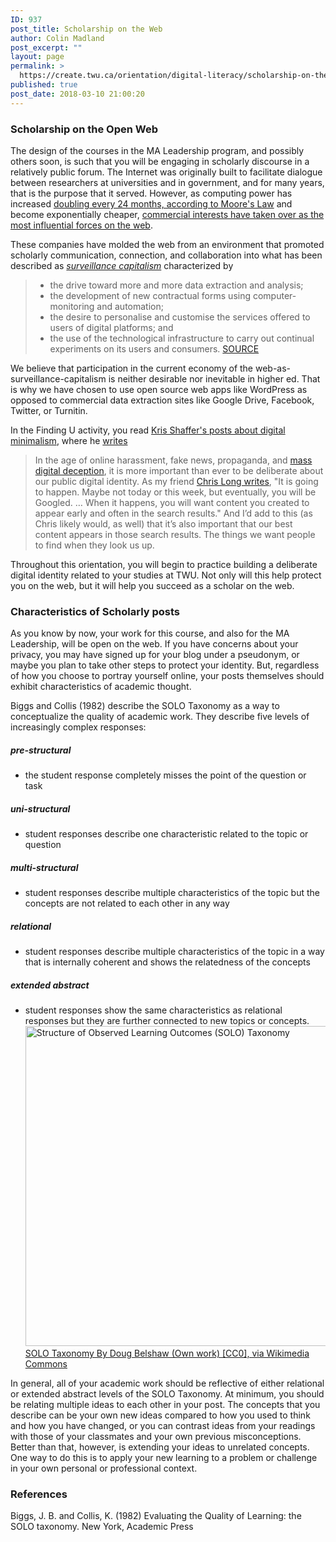 ```yaml
---
ID: 937
post_title: Scholarship on the Web
author: Colin Madland
post_excerpt: ""
layout: page
permalink: >
  https://create.twu.ca/orientation/digital-literacy/scholarship-on-the-web/
published: true
post_date: 2018-03-10 21:00:20
---
```

<h3>Scholarship on the Open Web</h3>

The design of the courses in the MA Leadership program, and possibly others soon, is such that you will be engaging in scholarly discourse in a relatively public forum. The Internet was originally built to facilitate dialogue between researchers at universities and in government, and for many years, that is the purpose that it served. However, as computing power has increased <a href="https://en.wikipedia.org/wiki/Moore%27s_law">doubling every 24 months, according to Moore's Law</a> and become exponentially cheaper, <a href="https://en.wikipedia.org/wiki/List_of_largest_Internet_companies">commercial interests have taken over as the most influential forces on the web</a>.

These companies have molded the web from an environment that promoted scholarly communication, connection, and collaboration into what has been described as <a href="https://en.wikipedia.org/wiki/Surveillance_capitalism"><em>surveillance capitalism</em></a> characterized by

<blockquote>
  <ul>
  <li>the drive toward more and more data extraction and analysis;</li>
  <li>the development of new contractual forms using computer-monitoring and automation;</li>
  <li>the desire to personalise and customise the services offered to users of digital platforms; and</li>
  <li>the use of the technological infrastructure to carry out continual experiments on its users and consumers.
  <a href="https://algocracy.wordpress.com/2016/03/21/the-logic-of-surveillance-capitalism/">SOURCE</a></li>
  </ul>
</blockquote>

We believe that participation in the current economy of the web-as-surveillance-capitalism is neither desirable nor inevitable in higher ed. That is why we have chosen to use open source web apps like WordPress as opposed to commercial data extraction sites like Google Drive, Facebook, Twitter, or Turnitin.

In the Finding U activity, you read <a href="https://pushpullfork.com/tag/digital-minimalism/">Kris Shaffer's posts about digital minimalism</a>, where he <a href="https://pushpullfork.com/digital-minimalism-being-deliberate-about-digital-identity/">writes</a>

<blockquote>
  In the age of online harassment, fake news, propaganda, and <a href="http://www.digitalpedagogylab.com/hybridped/truthy-lies-surreal-truths/">mass digital deception</a>, it is more important than ever to be deliberate about our public digital identity. As my friend <a href="http://cplong.org/2013/09/the-googled-graduate-student/">Chris Long writes</a>, "It is going to happen. Maybe not today or this week, but eventually, you will be Googled. … When it happens, you will want content you created to appear early and often in the search results." And I’d add to this (as Chris likely would, as well) that it’s also important that our best content appears in those search results. The things we want people to find when they look us up.
</blockquote>

Throughout this orientation, you will begin to practice building a deliberate digital identity related to your studies at TWU. Not only will this help protect you on the web, but it will help you succeed as a scholar on the web.

<h3>Characteristics of Scholarly posts</h3>

As you know by now, your work for this course, and also for the MA Leadership, will be open on the web. If you have concerns about your privacy, you may have signed up for your blog under a pseudonym, or maybe you plan to take other steps to protect your identity. But, regardless of how you choose to portray yourself online, your posts themselves should exhibit characteristics of academic thought.

Biggs and Collis (1982) describe the SOLO Taxonomy as a way to conceptualize the quality of academic work. They describe five levels of increasingly complex responses:

<h5>pre-structural</h5>

<ul>
<li>the student response completely misses the point of the question or task</li>
</ul>

<h5>uni-structural</h5>

<ul>
<li>student responses describe one characteristic related to the topic or question</li>
</ul>

<h5>multi-structural</h5>

<ul>
<li>student responses describe multiple characteristics of the topic but the concepts are not related to each other in any way</li>
</ul>

<h5>relational</h5>

<ul>
<li>student responses describe multiple characteristics of the topic in a way that is internally coherent and shows the relatedness of the concepts</li>
</ul>

<h5>extended abstract</h5>

<ul>
<li>student responses show the same characteristics as relational responses but they are further connected to new topics or concepts.
<a title="By Doug Belshaw (Own work) [CC0], via Wikimedia Commons" href="https://commons.wikimedia.org/wiki/File%3AStructure_of_Observed_Learning_Outcomes_(SOLO)Taxonomy.png"><img src="https://upload.wikimedia.org/wikipedia/commons/thumb/a/af/Structure_of_Observed_Learning_Outcomes_%28SOLO%29_Taxonomy.png/512px-Structure_of_Observed_Learning_Outcomes_%28SOLO%29_Taxonomy.png" alt="Structure of Observed Learning Outcomes (SOLO) Taxonomy" width="512" />SOLO Taxonomy By Doug Belshaw (Own work) [CC0], via Wikimedia Commons</a></li>
</ul>

In general, all of your academic work should be reflective of either relational or extended abstract levels of the SOLO Taxonomy. At minimum, you should be relating multiple ideas to each other in your post. The concepts that you describe can be your own new ideas compared to how you used to think and how you have changed, or you can contrast ideas from your readings with those of your classmates and your own previous misconceptions. Better than that, however, is extending your ideas to unrelated concepts. One way to do this is to apply your new learning to a problem or challenge in your own personal or professional context.

<h3>References</h3>

Biggs, J. B. and Collis, K. (1982) Evaluating the Quality of Learning: the SOLO taxonomy. New York, Academic Press